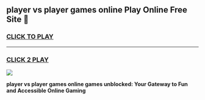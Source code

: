 
## player vs player games online Play Online Free Site 👋
<h3>
<a href="https://download.freeplayer.one?title=player_vs_player_games_online&ref=21F">CLICK TO PLAY</a></h3>
<hr>

<h3>
<a href="https://download.freeplayer.one?title=player_vs_player_games_online&ref=21F">CLICK 2 PLAY</a>
  
</h3>

<a href="https://download.freeplayer.one?title=player_vs_player_games_online&ref=21F"><img src="https://cdnb.artstation.com/p/assets/images/images/032/539/853/original/anto-thomas-button-gif.gif"></a>


**player vs player games online games unblocked: Your Gateway to Fun and Accessible Online Gaming**
